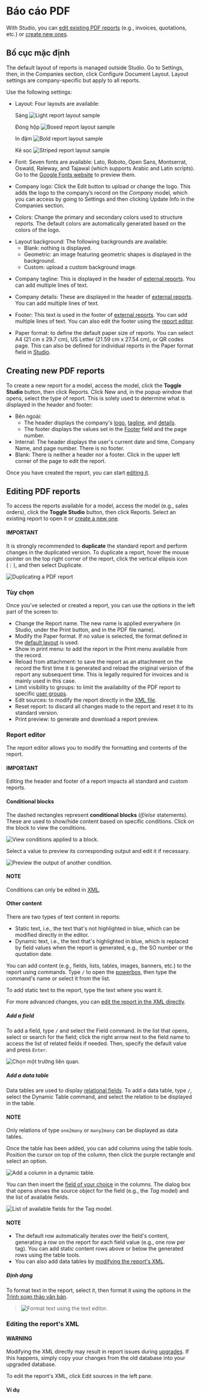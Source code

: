 # Báo cáo PDF

With Studio, you can [edit existing PDF reports](#studio-pdf-reports-edit) (e.g., invoices,
quotations, etc.) or [create new ones](#studio-pdf-reports-edit).

<a id="studio-pdf-reports-default-layout"></a>

## Bố cục mặc định

The default layout of reports is managed outside Studio. Go to Settings, then, in
the Companies section, click Configure Document Layout. Layout settings are
company-specific but apply to all reports.

Use the following settings:

<a id="studio-pdf-reports-default-layout-layout"></a>
- Layout: Four layouts are available:

  Sáng
  ![Light report layout sample](../../.gitbook/assets/layout-light.png)

  Đóng hộp
  ![Boxed report layout sample](../../.gitbook/assets/layout-boxed.png)

  In đậm
  ![Bold report layout sample](../../.gitbook/assets/layout-bold.png)

  Kẻ sọc
  ![Striped report layout sample](../../.gitbook/assets/layout-striped.png)

<a id="studio-pdf-reports-default-layout-font"></a>
- Font: Seven fonts are available: Lato, Roboto, Open Sans, Montserrat, Oswald, Raleway,
  and Tajawal (which supports Arabic and Latin scripts). Go to the
  [Google Fonts website](https://fonts.google.com/) to preview them.

<a id="studio-pdf-reports-default-layout-logo"></a>
- Company logo: Click the Edit button to upload or change the logo. This
  adds the logo to the company’s record on the *Company* model, which you can access by going to
  Settings and then clicking Update Info in the Companies
  section.

<a id="studio-pdf-reports-default-layout-colors"></a>
- Colors: Change the primary and secondary colors used to structure reports. The default
  colors are automatically generated based on the colors of the logo.

<a id="studio-pdf-reports-default-layout-background"></a>
- Layout background: The following backgrounds are available:
  - Blank: nothing is displayed.
  - Geometric: an image featuring geometric shapes is displayed in the background.
  - Custom: upload a custom background image.

<a id="studio-pdf-reports-default-layout-tagline"></a>
- Company tagline: This is displayed in the header of [external reports](#studio-pdf-reports-header-footer-external). You can add multiple lines of text.

<a id="studio-pdf-reports-default-layout-details"></a>
- Company details: These are displayed in the header of [external reports](#studio-pdf-reports-header-footer-external). You can add multiple lines of text.

<a id="studio-pdf-reports-default-layout-footer"></a>
- Footer: This text is used in the footer of [external reports](#studio-pdf-reports-header-footer-external). You can add multiple lines of text. You can also
  edit the footer using the [report editor](#studio-pdf-reports-edit).

<a id="studio-pdf-reports-default-layout-paper"></a>
- Paper format: to define the default paper size of reports. You can select
  A4 (21 cm x 29.7 cm), US Letter (21.59 cm x 27.54 cm), or
  QR codes page. This can also be defined for individual reports in the
  Paper format field in [Studio](#studio-pdf-reports-create).

<a id="studio-pdf-reports-create"></a>

## Creating new PDF reports

To create a new report for a model, access the model, click the **Toggle Studio** button, then click
Reports. Click New and, in the popup window that opens, select the type of
report. This is solely used to determine what is displayed in the header and footer:

<a id="studio-pdf-reports-header-footer-external"></a>
- Bên ngoài:
  - The header displays the company's [logo](#studio-pdf-reports-default-layout-logo),
    [tagline](#studio-pdf-reports-default-layout-tagline), and
    [details](#studio-pdf-reports-default-layout-details).
  - The footer displays the values set in the
    [Footer](#studio-pdf-reports-default-layout-footer) field and the page number.
- Internal: The header displays the user's current date and time,
  Company Name, and page number. There is no footer.
- Blank: There is neither a header nor a footer. Click in the upper left corner of the
  page to edit the report.

Once you have created the report, you can start [editing it](#studio-pdf-reports-edit).

<a id="studio-pdf-reports-edit"></a>

## Editing PDF reports

To access the reports available for a model, access the model (e.g., sales orders), click the
**Toggle Studio** button, then click Reports. Select an existing report to open it or
[create a new one](#studio-pdf-reports-create).

#### IMPORTANT
It is strongly recommended to **duplicate** the standard report and perform changes in the
duplicated version. To duplicate a report, hover the mouse pointer on the top right corner
of the report, click the vertical ellipsis icon (⋮), and then select
Duplicate.

![Duplicating a PDF report](../../.gitbook/assets/duplicate-report.png)

### Tùy chọn

Once you've selected or created a report, you can use the options in the left part of the screen to:

- Change the Report name. The new name is applied everywhere (in Studio, under
  the Print button, and in the PDF file name).
- Modify the Paper format. If no value is selected, the format defined in the
  [default layout](#studio-pdf-reports-default-layout-paper) is used.
- Show in print menu: to add the report in the Print menu available from the
  record.
- Reload from attachment: to save the report as an attachment on the record the first
  time it is generated and reload the original version of the report any subsequent time. This is
  legally required for invoices and is mainly used in this case.
- Limit visibility to groups: to limit the availability of the PDF report to specific
  [user groups](../general/users/access_rights.md).
- Edit sources: to modify the report directly in the [XML file](#studio-pdf-reports-xml-editing).
- Reset report: to discard all changes made to the report and reset it to its standard
  version.
- Print preview: to generate and download a report preview.

### Report editor

The report editor allows you to modify the formatting and contents of the report.

#### IMPORTANT
Editing the header and footer of a report impacts all standard and custom reports.

#### Conditional blocks

The dashed rectangles represent **conditional blocks** (*if/else* statements). These are used to
show/hide content based on specific conditions. Click on the block to view the conditions.

![View conditions applied to a block.](../../.gitbook/assets/conditional-block-if.png)

Select a value to preview its corresponding output and edit it if necessary.

![Preview the output of another condition.](../../.gitbook/assets/conditional-block-else.png)

#### NOTE
Conditions can only be edited in [XML](#studio-pdf-reports-xml-editing).

#### Other content

There are two types of text content in reports:

- Static text, i.e., the text that's not highlighted in blue, which can be modified directly in the
  editor.
- Dynamic text, i.e., the text that's highlighted in blue, which is replaced by field values when
  the report is generated, e.g., the SO number or the quotation date.

You can add content (e.g., fields, lists, tables, images, banners, etc.) to the report using
commands. Type `/` to open the [powerbox](../productivity/knowledge/articles_editing.md#knowledge-powerbox), then type the command's
name or select it from the list.

To add static text to the report, type the text where you want it.

For more advanced changes, you can [edit the report in the XML directly](#studio-pdf-reports-xml-editing).

<a id="studio-pdf-reports-add-field"></a>

##### Add a field

To add a field, type `/` and select the Field command. In the list that opens, select
or search for the field; click the right arrow next to the field name to access the list of related
fields if needed. Then, specify the default value and press `Enter`.

![Chọn một trường liên quan.](../../.gitbook/assets/powerbox-field.png)

##### Add a data table

Data tables are used to display [relational fields](fields.md#studio-fields-relational-fields). To add
a data table, type `/`, select the Dynamic Table command, and select the relation to be
displayed in the table.

#### NOTE
Only relations of type `one2many` or `many2many` can be displayed as data tables.

Once the table has been added, you can add columns using the table tools. Position the cursor on top
of the column, then click the purple rectangle and select an option.

![Add a column in a dynamic table.](../../.gitbook/assets/table-add-column.png)

You can then insert the [field of your choice](#studio-pdf-reports-add-field) in the columns. The dialog box that opens shows the source object
for the field (e.g., the *Tag* model) and the list of available fields.

![List of available fields for the Tag model.](../../.gitbook/assets/dynamic-table.png)

#### NOTE
- The default row automatically iterates over the field's content, generating a row on the report
  for each field value (e.g., one row per tag). You can add static content rows above or below
  the generated rows using the table tools.
- You can also add data tables by [modifying the report's XML](#studio-pdf-reports-xml-editing).

##### Định dạng

To format text in the report, select it, then format it using the options in the
[Trình soạn thảo văn bản](../productivity/knowledge/articles_editing.md#knowledge-text-editor).

> ![Format text using the text editor.](../../.gitbook/assets/text-editor.png)

<a id="studio-pdf-reports-xml-editing"></a>

### Editing the report's XML

#### WARNING
Modifying the XML directly may result in report issues during [upgrades](../../administration/upgrade.md). If this happens, simply copy your changes from the old
database into your upgraded database.

To edit the report's XML, click Edit sources in the left pane.

#### Ví dụ
